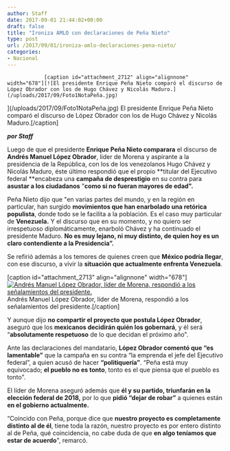 ```yaml
---
author: Staff
date: 2017-09-01 21:44:02+00:00
draft: false
title: "Ironiza AMLO con declaraciones de Peña Nieto"
type: post
url: /2017/09/01/ironiza-amlo-declaraciones-pena-nieto/
categories:
- Nacional
---
```



				[caption id="attachment_2712" align="alignnone" width="678"][![El presidente Enrique Peña Nieto comparó el discurso de López Obrador con los de Hugo Chávez y Nicolás Maduro.](/uploads/2017/09/Foto1NotaPeña.jpg)
](/uploads/2017/09/Foto1NotaPeña.jpg) El presidente Enrique Peña Nieto comparó el discurso de López Obrador con los de Hugo Chávez y Nicolás Maduro.[/caption]

_**por Staff**_

Luego de que el presidente **Enrique Peña Nieto comparara** el discurso de **Andrés Manuel López Obrador**, líder de Morena y aspirante a la presidencia de la República, con los de los venezolanos Hugo Chávez y Nicolás Maduro, éste último respondió que el propio **titular del Ejecutivo federal **encabeza una **campaña de desprestigio** en su contra para **asustar a los ciudadanos** "**como si no fueran mayores de edad".**

Peña Nieto dijo que "en varias partes del mundo, y en la región en particular, han surgido **movimientos que han enarbolado una retórica populista**, donde todo se le facilita a la población. Es el caso muy particular de **Venezuela.** Y el discurso que en su momento, y no quiero ser irrespetuoso diplomáticamente, enarboló Chávez y ha continuado el presidente Maduro. **No es muy lejano, ni muy distinto, de quien hoy es un claro contendiente a la Presidencia”.**

Se refirió además a los temores de quienes creen que **México podría llegar**, con ese discurso, a vivir la **situación que actualmente enfrenta Venezuela**.

[caption id="attachment_2713" align="alignnone" width="678"][![Andrés Manuel López Obrador, líder de Morena, respondió a los señalamientos del presidente.](/uploads/2017/09/Foto2NotaPeña.jpg)
](/uploads/2017/09/Foto2NotaPeña.jpg) Andrés Manuel López Obrador, líder de Morena, respondió a los señalamientos del presidente.[/caption]

Y aunque dijo **no compartir el proyecto que postula López Obrador**, aseguró que los **mexicanos decidirán quién los gobernará**, y él será “**absolutamente respetuoso** de lo que decidan el próximo año".

Ante las declaraciones del mandatario, **López Obrador comentó que “es lamentable”** que la campaña en su contra “la emprenda el jefe del Ejecutivo federal”, a quien acusó de hacer **“politiquería”**. “Peña está muy equivocado; **el pueblo no es tonto**, tonto es el que piensa que el pueblo es tonto".

El líder de Morena aseguró además que **él y su partido, triunfarán en la elección federal de 2018,** por lo que **pidió “dejar de robar”** a quienes están **en el gobierno actualmente.**

“Coincido con Peña, porque dice que **nuestro proyecto es completamente distinto al de él**, tiene toda la razón, nuestro proyecto es por entero distinto al de Peña, qué coincidencia, no cabe duda de que **en algo teníamos que estar de acuerdo**", remarcó.		
